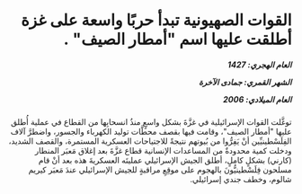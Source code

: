 <h1 dir="rtl">القوات الصهيونية تبدأ حربًا واسعة على غزة أطلقت عليها اسم "أمطار الصيف" .</h1>

<h5 dir="rtl">العام الهجري:  1427

الشهر القمري: جمادى الآخرة

العام الميلادي: 2006</h5>

<p dir="rtl">توغَّلت القوات الإسرائيلية في غزَّةَ بشكل واسعٍ منذُ انسحابِها من القطاع في عملية أُطلق عليها "أمطار الصيف"، وقامت فيها بقصف محطَّات توليد الكهرباء والجسور، واضطرَّ آلاف الفِلَسْطينيِّين أنْ يَفِرُّوا من بُيوتهم نتيجةً للاجتياحات العسكرية المستمرة، والقصف الشديد، ودخلت كمية محدودةٌ من المساعدات الإنسانية قطاع غزَّةَ بعد إغلاق مَعبَر المنطار (كارني) بشكلٍ كاملٍ، 
أطلق الجيش الإسرائيلي عمليتَه العسكريةَ هذه بعد أنْ قام مسلحون فِلَسْطينيُّونَ بالهجوم على موقِعِ مراقبةٍ للجيش الإسرائيلي عندَ مَعبَر كيريم شالوم، وخطف جندي إسرائيلي.</p></br>
